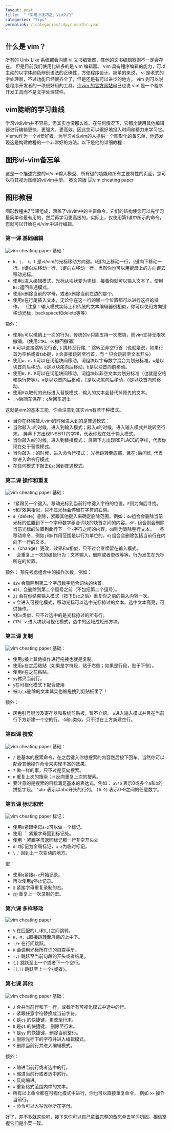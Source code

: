 ```yaml
---
layout: post
title:  "「实用小技巧之」Vim入门"
categories: "Tips"
permalink: /:categories/:day/:month/:year
---
```

## 什么是 vim？
所有的 Unix Like 系统都会内建 vi 文书编辑器，其他的文书编辑器则不一定会存在。
但是目前我们使用比较多的是 vim 编辑器。
vim 具有程序编辑的能力，可以主动的以字体颜色辨别语法的正确性，方便程序设计。简单的来说， vi 是老式的字处理器，不过功能已经很齐全了，但是还是有可以进步的地方。 vim 则可以说是程序开发者的一项很好用的工具。连[vim 的官方网站](http://www.vim.org)自己也说 vim 是一个程序开发工具而不是文字处理软件。

## vim陡峭的学习曲线
学习vi或vim并不容易。但其实也没那么难。在任何情况下，它都比使用其他编辑器进行编辑更快、更强大、更高效，因此您可以很好地投入时间和精力来学习它。
Viemu作为一个vi爱好者，为学习vi或vim的人提供一个图形化的备忘单，他还发现这是构建教程的一个非常好的方法。以下是他的详细教程：

## 图形vi-vim备忘单
这是一个描述完整的vi/vim输入模型、所有键的功能和所有主要特性的页面。您可以将其视为压缩的vi/vim手册。
英文原版
![vim cheating paper](http://www.viemu.com/vi-vim-cheat-sheet.gif)

## 图形教程
图形教程由7节课组成，涵盖了vi/vim中的主要命令。它们的结构使您可以先学习最简单和最有用的，然后再学习更高级的。实际上，仅使用第1课中所示的命令，您就可以开始在vi/vim中进行编辑。

### 第一课 基础编辑
![vim cheating paper](http://www.viemu.com/vi-vim-tutorial-1.gif)
基础：
* `h，j， k，l` 是vi/vim的光标移动方向键。`k`键向上移动一行，`j`键向下移动一行。`h`键向左移动一行，`l`键向右移动一行。当然你也可以用键盘上的方向键去移动光标。
* 使用`i`进入编辑模式，光标从块状变为竖线，接着你就可以输入文本了。使用`Esc`返回普通模式。
* 使用`x`删除当前的字母，或者`X`删除当前左边的那个。
* 使用`A`在行尾插入文本，无论你在这一行的哪一个位置都可以进行这样的操作。
（注意：输入模式实际上和传统的文本编辑器很相似，你可以使用方向键移动光标，backspace和delete等等）

额外：
* 使用`u`可以撤销上一次的行为，传统的vi只能支持一次撤销，而vim支持无限次撤销。（使用`CTRL -R` 撤回撤销）
* `0` 可以直接跳转至行首, `$` 跳转至行尾, `^` 跳转至非空行首（也就是说，如果行首为空格或者tab键，`0` 会直接跳转至行首，而 `^` 只会跳转至文本开头）
* 使用`w，e，b`可以在词组块间移动。词组块以字母数字混合为划分标准。`w`是以块首向后移动，`e`是以块尾向后移动，`b`是以块首向前移动。
* 使用`W，E，B`可以在词组块间移动。词组块以非空文本为划分标准（也就是空格和换行符等）。`W`是以块首向后移动，`E`是以块尾向后移动，`B`是以块首向前移动。
* 使用`R`以取代的光标进入替换模式，输入的文本会替代掉原先的文本。
* `:` `w`后回车保存 `:` `q`后回车退出

这就是vim的基本工能，你会注意到其实vim有若干种模式。

* 当你在终端敲入vim的时候进入到的是普通模式：
* 当你敲入`i`的时候，进入到输入模式；敲入`A`的时候，进入输入模式并跳转至行末。
 屏幕下方出现INSERT的字样，代表你现在处于输入模式。
* 当你敲入`R`的时候，进入到替换模式：
 屏幕下方出现REPLACE的字样，代表你现在处于替换模式。
* 当你敲入 `:` 的时候，进入命令行模式：
 光标跳转至底部，且在`:`后闪烁, 代表你进入命令行模式
* 在任何模式下敲击`Esc`回到普通模式。

### 第二课 操作和重复
![vim cheating paper](http://www.viemu.com/vi-vim-tutorial-2.gif)
基础：
* `f`紧跟另一个键入，移动光标到当前行中键入字符的位置。`F`则为向后寻找。
* `t`和`T`效果相似，只不过光标会停留在字符的右侧。
* `d`（delete）删除，紧跟其他键入来确定删除范围。例如：`dw`组合会删除当前光标的位置到下一个字母数字组合词块的块首之间的内容。`df-` 组合则会删除当前光标的位置到此行下一个`-`字符之间的内容。`dd`则为删除整行文本。 一些移动命令，例如`j`和`k`作用范围是以行为单位的，`dj`组合会删除包括当前行在内向下一行的文本。
* `c`（change）更改，效果和`d`相似，只不过会继续留在输入模式。
* `.` 会重复上一次的编辑行为：文本输入，删除或者更改等等。行为发生在光标所在的位置。

额外：
预先考虑组合中的操作次数，例如：
* `d2w` 会删除到第二个字母数字组合词块的块首。
* `d2t,` 会删除到第二个逗号之前（不包括第二个逗号）。
* `2i` 会在你结束输入模式（按下Esc之后）重复你之前的输入内容一次。
* `v` 会进入可视化模式，移动光标可以选中光标掠过的文本。选中文本高亮，可供操作。
* `V`和`v`类似，只不过选中的是光标掠过的所有行。
* `CTRL v` 进入块状可视化模式，选中的区域成矩形方块。

### 第三课 复制
![vim cheating paper](http://www.viemu.com/vi-vim-tutorial-3.gif)
基础：
* 使用`y`接上其他操作进行拖拽也就是复制。
* 使用`p`在之后粘贴（如果是字符段，贴于右侧；如果是行段，贴于下侧）。
* 使用`P`在之前粘贴。
* `yy`拷贝当前行。
* `y`在可视化模式下配合使用
* 被`d`,`c`,`x`删除的文本其实也被拖拽到剪贴板里了！

额外：
* 灰色引号键涉及寄存器和系统剪贴板，暂不介绍。
`o`进入输入模式并且在当前行下方新建一个空的行。
`O`和`o`类似，只不过在上方新建空行。

### 第四课 搜索
![vim cheating paper](http://www.viemu.com/vi-vim-tutorial-4.gif)
基础：

* `/` 是基本的搜索命令，在之后键入你想搜索的内容然后按下回车。当然你可以配合其他操作命令来实现丰富的效果。
* `?` 做一样的事，只不过是反向搜索。
* `n` 重复上次的搜索；`N` 反向重复上次的搜索。
* 要注意的是搜索的目标满足基本的表达式，例如：
`a\*b` 表示0或多个a和b的拼接字段。
 `^abc` 表示以abc开头的行列。
`[0-9]` 表示0-9之间的任意数字。

### 第五课 标记和宏
![vim cheating paper](http://www.viemu.com/vi-vim-tutorial-5.gif)
标记：
* 使用`m`紧跟字母`a-z`可以做一个标记。
* 使用 `\`` 紧跟字母回到标记处。
* 使用 `'` 紧跟字母返回标记那一行非空开头处
* `A-Z`标记为全局标记，`a-z`为临时标记。
* `\`  .` 回到上一次变动的地方。

宏：

* 使用`q`紧接`a-z`开始记录。
* 再次使用`q`停止记录。
* `@` 紧接字母重复录制的宏。
* `@@` 重复上一次录制的宏。

### 第六课 多样移动
![vim cheating paper](http://www.viemu.com/vi-vim-tutorial-6.gif)

* `%` 在匹配的`(`,`)`和`[`,`]`之间跳转。
* `H`，`M`，`L`直接跳转至屏幕的上中下。
* `-/+` 在行间跳跃。
* `K` 会调用光标所在词的自查手册。
* `(`，`)` 跳跃至当前句段的开头或者结尾。
* `{`,`}` 跳跃至上一个或者下一个空行。
* `[[`,`]]` 跳跃至上一个`{`或者`}`。

### 第七课 其他
![vim cheating paper](http://www.viemu.com/vi-vim-tutorial-7.gif)
基础：

* `J` 合并当前行和下一行，或者所有可视化模式中选中的行。
* `r` 紧跟任意字符替换成当前字符。
* `C` 是`c$` 的快捷键，更改至行末。
* `D` 是`d$` 的快捷键， 删除至行末。
* `Y` 是`yy` 的快捷键，删除当前整行。
* `s` 删除光标下的字符并进入编辑模式。
* `S` 删除当前行并进入编辑模式。

额外：

* `>` 缩进当前行或者选中的行。
* `>` 缩进当前行或者选中的行。
* `<` 反向缩进。
* `=` 重新格式范围内中的文本。
* 所有以上命令都在可视化模式中进行，你也可以直接重复命令， 例如 `>>` 操作当前行。
* `~` 命令可以大写光标所在字母。

好了，差不多就这些吧，接下来你可以自己拿着完整的备忘单去学习巩固。相信掌握它们是小菜一碟。
